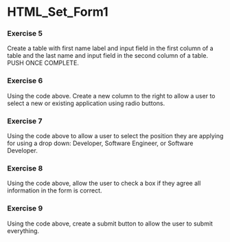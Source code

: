 # HTML_Set_Form1

### Exercise 5
Create a table with first name label and input field in the first column of a table and the last name and input field in the second column of a table. PUSH ONCE COMPLETE.

### Exercise 6
Using the code above. Create a new column to the right to allow a user to select a new or existing application using radio buttons.

### Exercise 7
Using the code above to allow a user to select the position they are applying for using a drop down: Developer, Software Engineer, or Software Developer.

### Exercise 8
Using the code above, allow the user to check a box if they agree all information in the form is correct.

### Exercise 9
Using the code above, create a submit button to allow the user to submit everything.
